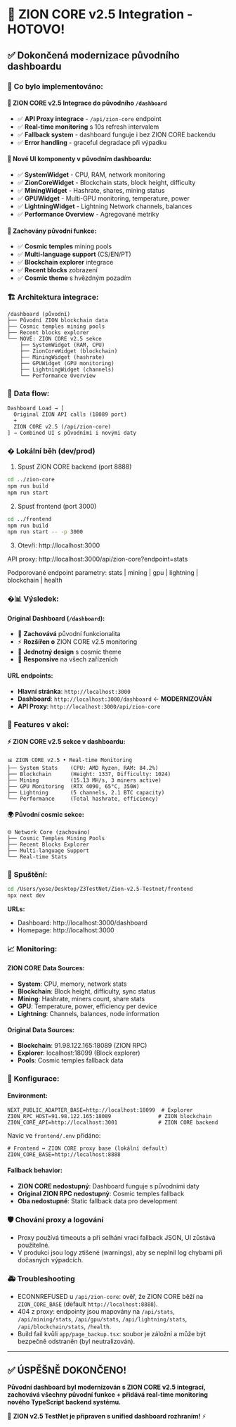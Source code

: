 # 🚀 ZION CORE v2.5 Integration - HOTOVO!

## ✅ **Dokončená modernizace původního dashboardu**

### 🎯 **Co bylo implementováno:**

#### 🔗 **ZION CORE v2.5 Integrace do původního `/dashboard`**
- ✅ **API Proxy integrace** - `/api/zion-core` endpoint
- ✅ **Real-time monitoring** s 10s refresh intervalem  
- ✅ **Fallback system** - dashboard funguje i bez ZION CORE backendu
- ✅ **Error handling** - graceful degradace při výpadku

#### 🎨 **Nové UI komponenty v původním dashboardu:**
- ✅ **SystemWidget** - CPU, RAM, network monitoring
- ✅ **ZionCoreWidget** - Blockchain stats, block height, difficulty  
- ✅ **MiningWidget** - Hashrate, shares, mining status
- ✅ **GPUWidget** - Multi-GPU monitoring, temperature, power
- ✅ **LightningWidget** - Lightning Network channels, balances
- ✅ **Performance Overview** - Agregované metriky

#### 🔄 **Zachovány původní funkce:**
- ✅ **Cosmic temples** mining pools
- ✅ **Multi-language support** (CS/EN/PT)
- ✅ **Blockchain explorer** integrace
- ✅ **Recent blocks** zobrazení  
- ✅ **Cosmic theme** s hvězdným pozadím

### 🏗️ **Architektura integrace:**

```
/dashboard (původní)
├── Původní ZION blockchain data
├── Cosmic temples mining pools  
├── Recent blocks explorer
└── NOVĚ: ZION CORE v2.5 sekce
    ├── SystemWidget (RAM, CPU)
    ├── ZionCoreWidget (blockchain)  
    ├── MiningWidget (hashrate)
    ├── GPUWidget (GPU monitoring)
    ├── LightningWidget (channels)
    └── Performance Overview
```

### 🔌 **Data flow:**

```
Dashboard Load → [
  Original ZION API calls (18089 port)
  + 
  ZION CORE v2.5 (/api/zion-core)  
] → Combined UI s původními i novými daty
```

### � Lokální běh (dev/prod)

1) Spusť ZION CORE backend (port 8888)

```bash
cd ../zion-core
npm run build
npm run start
```

2) Spusť frontend (port 3000)

```bash
cd ../frontend
npm run build
npm run start -- -p 3000
```

3) Otevři: http://localhost:3000

API proxy: http://localhost:3000/api/zion-core?endpoint=stats

Podporované endpoint parametry: stats | mining | gpu | lightning | blockchain | health

### �📊 **Výsledek:**

#### **Original Dashboard (`/dashboard`):**
- 🌟 **Zachovává** původní funkcionalita
- ⚡ **Rozšířen o** ZION CORE v2.5 monitoring  
- 🎨 **Jednotný design** s cosmic theme
- 📱 **Responsive** na všech zařízeních

#### **URL endpoints:**
- **Hlavní stránka**: `http://localhost:3000`
- **Dashboard**: `http://localhost:3000/dashboard` ← **MODERNIZOVÁN** 
- **API Proxy**: `http://localhost:3000/api/zion-core`

### 🎉 **Features v akci:**

#### ⚡ **ZION CORE v2.5 sekce v dashboardu:**
```
📊 ZION CORE v2.5 • Real-time Monitoring
├── System Stats    (CPU: AMD Ryzen, RAM: 84.2%)
├── Blockchain      (Height: 1337, Difficulty: 1024)  
├── Mining          (15.13 MH/s, 3 miners active)
├── GPU Monitoring  (RTX 4090, 65°C, 350W)
├── Lightning       (5 channels, 2.1 BTC capacity)
└── Performance     (Total hashrate, efficiency)
```

#### 🌍 **Původní cosmic sekce:**
```
🌐 Network Core (zachováno)
├── Cosmic Temples Mining Pools
├── Recent Blocks Explorer  
├── Multi-language Support
└── Real-time Stats
```

### 🚀 **Spuštění:**

```bash
cd /Users/yose/Desktop/Z3TestNet/Zion-v2.5-Testnet/frontend
npx next dev
```

**URLs:**
- Dashboard: http://localhost:3000/dashboard
- Homepage: http://localhost:3000

### 📈 **Monitoring:**

#### **ZION CORE Data Sources:**
- **System**: CPU, memory, network stats
- **Blockchain**: Block height, difficulty, sync status  
- **Mining**: Hashrate, miners count, share stats
- **GPU**: Temperature, power, efficiency per device
- **Lightning**: Channels, balances, node information

#### **Original Data Sources:**
- **Blockchain**: 91.98.122.165:18089 (ZION RPC)
- **Explorer**: localhost:18099 (Block explorer)
- **Pools**: Cosmic temples fallback data

### 🔧 **Konfigurace:**

#### **Environment:**
```env
NEXT_PUBLIC_ADAPTER_BASE=http://localhost:18099  # Explorer
ZION_RPC_HOST=91.98.122.165:18089               # ZION blockchain
ZION_CORE_API=http://localhost:3001             # ZION CORE backend
```

Navíc ve `frontend/.env` přidáno:

```env
# Frontend ↔ ZION CORE proxy base (lokální default)
ZION_CORE_BASE=http://localhost:8888
```

#### **Fallback behavior:**
- **ZION CORE nedostupný**: Dashboard funguje s původními daty
- **Original ZION RPC nedostupný**: Cosmic temples fallback  
- **Oba nedostupné**: Static fallback data pro development

### 🛡️ Chování proxy a logování

- Proxy používá timeouts a při selhání vrací fallback JSON, UI zůstává použitelné.
- V produkci jsou logy ztišené (warnings), aby se neplnil log chybami při dočasných výpadcích.

### 🚑 Troubleshooting

- ECONNREFUSED u `/api/zion-core`: ověř, že ZION CORE běží na `ZION_CORE_BASE` (default `http://localhost:8888`).
- 404 z proxy: endpointy jsou mapovány na `/api/stats`, `/api/mining/stats`, `/api/gpu/stats`, `/api/lightning/stats`, `/api/blockchain/stats`, `/health`.
- Build fail kvůli `app/page_backup.tsx`: soubor je záložní a může být bezpečně odstraněn (byl neutralizován).

---

## ✅ **ÚSPĚŠNĚ DOKONČENO!**

**Původní dashboard byl modernizován s ZION CORE v2.5 integrací, zachovává všechny původní funkce + přidává real-time monitoring nového TypeScript backend systému.** 

🌌 **ZION v2.5 TestNet je připraven s unified dashboard rozhraním!** ⚡